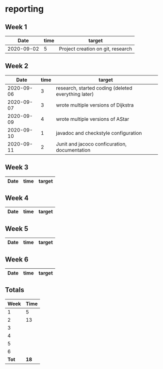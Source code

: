 #  reporting

## Week 1

Date       | time | target |
-----------|------|--------|
2020-09-02 | 5 | Project creation on git, research |


## Week 2

Date       | time | target |
-----------|------|--------|
2020-09-06 | 3 | research, started coding (deleted everything later) |
2020-09-07 | 3 | wrote multiple versions of Dijkstra|
2020-09-09 | 4 | wrote multiple versions of AStar |
2020-09-10 | 1 | javadoc and checkstyle configuration |
2020-09-11 | 2 | Junit and jacoco conficuration, documentation |


## Week 3

Date       | time | target |
-----------|------|--------|


## Week 4

Date       | time | target |
-----------|------|--------|


## Week 5

Date       | time | target |
-----------|------|--------|


## Week 6
Date       | time | target |
-----------|------|--------|


## Totals

 Week   | Time     |
--------|----------|
 1      | 5      |
 2      | 13      |
 3      |       |
 4      |       |
 5      |       |
 6      |      |
**Tot** | **18** |
